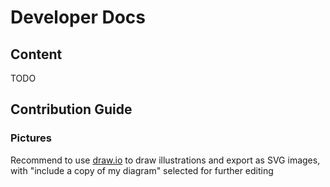 # Developer Docs

## Content

TODO

## Contribution Guide

### Pictures

Recommend to use [draw.io](https://app.diagrams.net/) to draw illustrations and export as SVG images, with "include a copy of my diagram" selected for further editing
